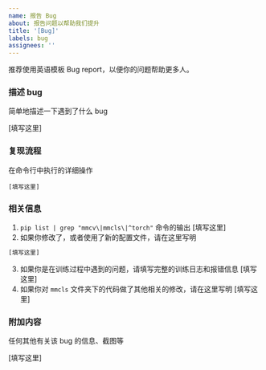 ```yaml
---
name: 报告 Bug
about: 报告问题以帮助我们提升
title: '[Bug]'
labels: bug
assignees: ''
---
```


推荐使用英语模板 Bug report，以便你的问题帮助更多人。

### 描述 bug

简单地描述一下遇到了什么 bug

\[填写这里\]

### 复现流程

在命令行中执行的详细操作

```shell
[填写这里]
```

### 相关信息

1. `pip list | grep "mmcv\|mmcls\|^torch"` 命令的输出
   \[填写这里\]
2. 如果你修改了，或者使用了新的配置文件，请在这里写明

```python
[填写这里]
```

3. 如果你是在训练过程中遇到的问题，请填写完整的训练日志和报错信息
   \[填写这里\]
4. 如果你对 `mmcls` 文件夹下的代码做了其他相关的修改，请在这里写明
   \[填写这里\]

### 附加内容

任何其他有关该 bug 的信息、截图等

\[填写这里\]
